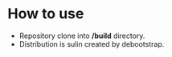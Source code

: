 # How to use

* Repository clone into **/build** directory.
* Distribution is sulin created by debootstrap.
